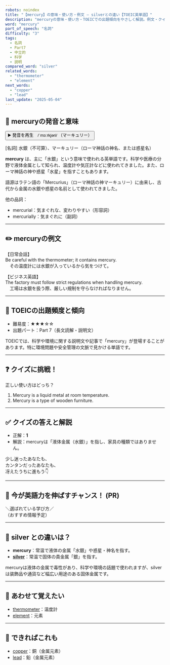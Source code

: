 ```yaml
---
robots: noindex
title: "【mercury】の意味・使い方・例文 ― silverとの違い【TOEIC英単語】"
description: "mercuryの意味・使い方・TOEICでの出題傾向をやさしく解説。例文・クイズ付きでsilverとの違いもわかりやすく学べます。"
word: "mercury"
part_of_speech: "名詞"
difficulty: "3"
tags:
  - 名詞
  - Part7
  - 中立的
  - 科学
  - 説明
compared_word: "silver"
related_words:
  - "thermometer"
  - "element"
next_words:
  - "copper"
  - "lead"
last_update: "2025-05-04"
---
```


## 🔰 mercuryの発音と意味

<button class="play-audio" onclick="playTTS('mercury')">
  <span class="play-audio-main">
    ▶️ 発音を再生　/ˈmɜːrkjəri/
  </span>
  <span class="play-audio-sub">
    （マーキュリー）
  </span>
</button>

[名詞] 水銀（不可算）、マーキュリー（ローマ神話の神名、または惑星名）

**mercury** は、主に「水銀」という意味で使われる英単語です。科学や医療の分野で液体金属として知られ、温度計や気圧計などに使われてきました。また、ローマ神話の神や惑星「水星」を指すこともあります。

語源はラテン語の「Mercurius」（ローマ神話の神マーキュリー）に由来し、古代から金属の水銀や惑星の名前として使われてきました。

他の品詞：  
- mercurial：気まぐれな、変わりやすい（形容詞）
- mercurially：気まぐれに（副詞）

---

## ✏️ mercuryの例文

【日常会話】  
Be careful with the thermometer; it contains mercury.  
　その温度計には水銀が入っているから気をつけて。

【ビジネス英語】  
The factory must follow strict regulations when handling mercury.  
　工場は水銀を扱う際、厳しい規制を守らなければなりません。

---

## 🎯 TOEICの出題頻度と傾向

- 難易度：★★★☆☆
- 出題パート：Part 7（長文読解・説明文）

TOEICでは、科学や環境に関する説明文や記事で「mercury」が登場することがあります。特に環境問題や安全管理の文脈で見かける単語です。

---

## ❓ クイズに挑戦！

正しい使い方はどっち？

1. Mercury is a liquid metal at room temperature.  
2. Mercury is a type of wooden furniture.

---

## ✅ クイズの答えと解説

- 正解：**1**
- 解説：mercuryは「液体金属（水銀）」を指し、家具の種類ではありません。

少し迷ったあなたも、  
カンタンだったあなたも、  
冴えたうちに進もう👇️

---

## 🚀 今が英語力を伸ばすチャンス！ (PR)

<div class="info-center">
＼選ばれている学び方／<br>  
（おすすめ情報予定）
</div>

---

## 🤔  silver との違いは？

- **mercury**：常温で液体の金属「水銀」や惑星・神名を指す。
- **[silver](/word/silver/)**：常温で固体の貴金属「銀」を指す。

mercuryは液体の金属で毒性があり、科学や環境の話題で使われますが、silverは装飾品や通貨など幅広い用途のある固体金属です。

---

## 🧩 あわせて覚えたい

- [thermometer](/word/thermometer/)：温度計
- [element](/word/element/)：元素

---

## 📖 できればこれも

- [copper](/word/copper/)：銅（金属元素）
- [lead](/word/lead/)：鉛（金属元素）

<!-- cvid: aid48_bid31 -->
